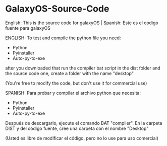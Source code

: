 # GalaxyOS-Source-Code
English: This is the source code for galaxyOS | Spanish: Este es el codigo fuente para galaxyOS

ENGLISH:
To test and compile the python file you need:

- Python
- Pyinstaller
- Auto-py-to-exe

after you downloaded that run the compiler bat script 
in the dist folder and the source code one, create a folder with the name "desktop"

(You're free to modify the code, but don't use it for commercial use)

SPANISH:
Para probar y compilar el archivo python que necesita:

- Python
- Pyinstaller
- Auto-py-to-exe

Después de descargarlo, ejecute el comando BAT "compiler".
En la carpeta DIST y del código fuente, cree una carpeta con el nombre "Desktop"

(Usted es libre de modificar el código, pero no lo use para uso comercial)
